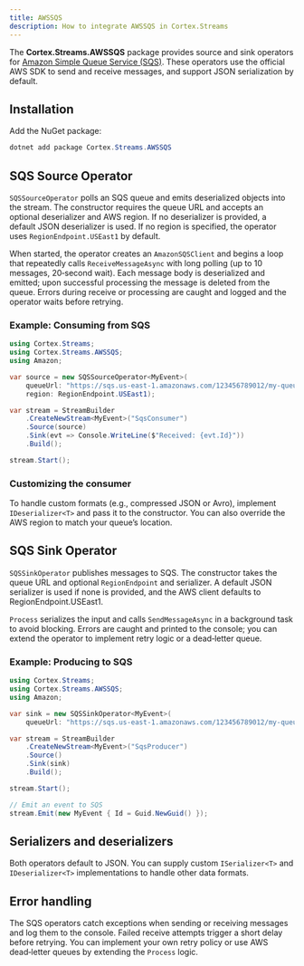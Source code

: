 ```yaml
---
title: AWSSQS
description: How to integrate AWSSQS in Cortex.Streams
---
```


The **Cortex.Streams.AWSSQS** package provides source and sink operators for [Amazon Simple Queue Service (SQS)](https://aws.amazon.com/sqs/). These operators use the official AWS SDK to send and receive messages, and support JSON serialization by default.

## Installation

Add the NuGet package:

```powershell
dotnet add package Cortex.Streams.AWSSQS
```

## SQS Source Operator

`SQSSourceOperator` polls an SQS queue and emits deserialized objects into the stream. The constructor requires the queue URL and accepts an optional deserializer and AWS region. If no deserializer is provided, a default JSON deserializer is used. If no region is specified, the operator uses `RegionEndpoint.USEast1` by default.

When started, the operator creates an `AmazonSQSClient` and begins a loop that repeatedly calls `ReceiveMessageAsync` with long polling (up to 10 messages, 20‑second wait). Each message body is deserialized and emitted; upon successful processing the message is deleted from the queue. Errors during receive or processing are caught and logged and the operator waits before retrying.

### Example: Consuming from SQS

```csharp
using Cortex.Streams;
using Cortex.Streams.AWSSQS;
using Amazon;

var source = new SQSSourceOperator<MyEvent>(
    queueUrl: "https://sqs.us-east-1.amazonaws.com/123456789012/my-queue",
    region: RegionEndpoint.USEast1);

var stream = StreamBuilder
    .CreateNewStream<MyEvent>("SqsConsumer")
    .Source(source)
    .Sink(evt => Console.WriteLine($"Received: {evt.Id}"))
    .Build();

stream.Start();
```

### Customizing the consumer

To handle custom formats (e.g., compressed JSON or Avro), implement `IDeserializer<T>` and pass it to the constructor. You can also override the AWS region to match your queue’s location.

## SQS Sink Operator
`SQSSinkOperator` publishes messages to SQS. The constructor takes the queue URL and optional `RegionEndpoint` and serializer. A default JSON serializer is used if none is provided, and the AWS client defaults to RegionEndpoint.USEast1.

`Process` serializes the input and calls `SendMessageAsync` in a background task to avoid blocking. Errors are caught and printed to the console; you can extend the operator to implement retry logic or a dead‑letter queue.

### Example: Producing to SQS

```csharp
using Cortex.Streams;
using Cortex.Streams.AWSSQS;
using Amazon;

var sink = new SQSSinkOperator<MyEvent>(
    queueUrl: "https://sqs.us-east-1.amazonaws.com/123456789012/my-queue");

var stream = StreamBuilder
    .CreateNewStream<MyEvent>("SqsProducer")
    .Source()
    .Sink(sink)
    .Build();

stream.Start();

// Emit an event to SQS
stream.Emit(new MyEvent { Id = Guid.NewGuid() });

```

## Serializers and deserializers

Both operators default to JSON. You can supply custom `ISerializer<T>` and `IDeserializer<T>` implementations to handle other data formats.

## Error handling

The SQS operators catch exceptions when sending or receiving messages and log them to the console. Failed receive attempts trigger a short delay before retrying. You can implement your own retry policy or use AWS dead‑letter queues by extending the `Process` logic.